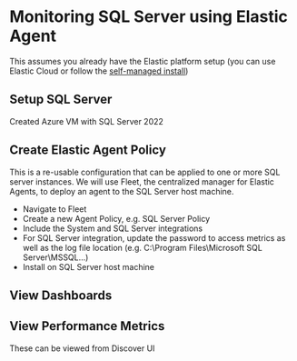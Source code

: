 # Monitoring SQL Server using Elastic Agent
This assumes you already have the Elastic platform setup (you can use Elastic Cloud or follow the [self-managed install](README.md))

## Setup SQL Server
Created Azure VM with SQL Server 2022

## Create Elastic Agent Policy
This is a re-usable configuration that can be applied to one or more SQL server instances.  We will use Fleet, the centralized manager for Elastic Agents, to deploy an agent to the SQL Server host machine.

* Navigate to Fleet
* Create a new Agent Policy, e.g. SQL Server Policy
* Include the System and SQL Server integrations
* For SQL Server integration, update the password to access metrics as well as the log file location (e.g. C:\Program Files\Microsoft SQL Server\MSSQL...)
* Install on SQL Server host machine

## View Dashboards 

## View Performance Metrics
These can be viewed from Discover UI
